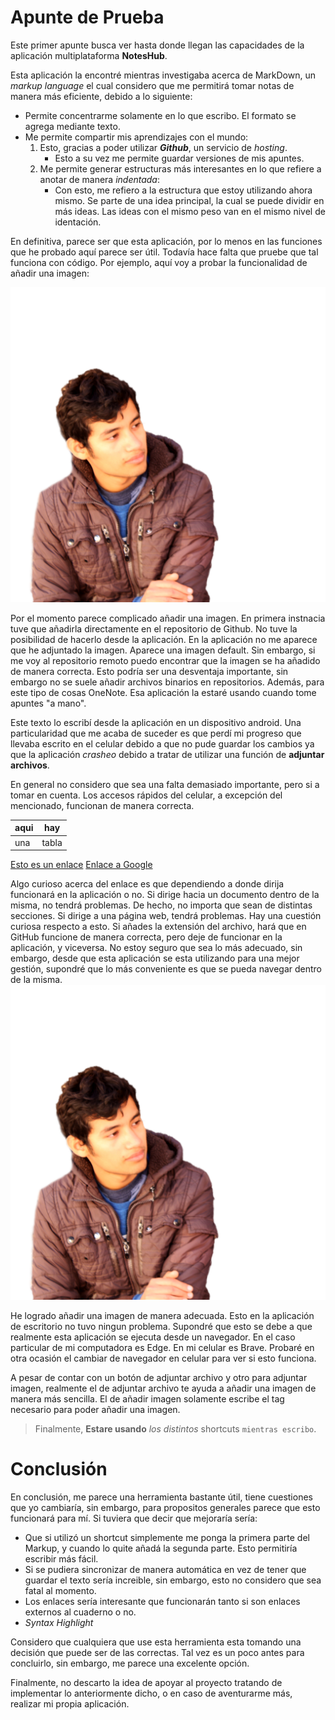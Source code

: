 # Apunte de Prueba

Este primer apunte busca ver hasta donde llegan las capacidades de la aplicación multiplataforma **NotesHub**.

Esta aplicación la encontré mientras investigaba acerca de MarkDown, un *markup language* el cual considero que me permitirá tomar notas de manera más eficiente, debido a lo siguiente:
- Permite concentrarme solamente en lo que escribo. El formato se agrega mediante texto.
- Me permite compartir mis aprendizajes con el mundo:
	1. Esto, gracias a poder utilizar ***Github***, un servicio de *hosting*.
		- Esto a su vez me permite guardar versiones de mis apuntes.
	2. Me permite generar estructuras más interesantes en lo que refiere a anotar de manera *indentada*:
		- Con esto, me refiero a la estructura que estoy utilizando ahora mismo. Se parte de una idea principal, la cual se puede dividir en más ideas. Las ideas con el mismo peso van en el mismo nivel de identación.

En definitiva, parece ser que esta aplicación, por lo menos en las funciones que he probado aquí parece ser útil. Todavía hace falta que pruebe que tal funciona con código. Por ejemplo, aquí voy a probar la funcionalidad de añadir una imagen:

![Imagen para saber que tal funciona esto](../img/rex.png)


Por el momento parece complicado añadir una imagen. En primera instnacia tuve que añadirla directamente en el repositorio de Github. No tuve la posibilidad de hacerlo desde la aplicación. En la aplicación no me aparece que he adjuntado la imagen. Aparece una imagen default. Sin embargo, si me voy al repositorio remoto puedo encontrar que la imagen se ha añadido de manera correcta. 
Esto podría ser una desventaja importante, sin embargo no se suele añadir archivos binarios en repositorios. Además, para este tipo de cosas OneNote. Esa aplicación la estaré usando cuando tome apuntes "a mano".


Este texto lo escribí desde la aplicación en un dispositivo android. Una particularidad que me acaba de suceder es que perdí mi progreso que llevaba escrito en el celular debido a que no pude guardar los cambios ya que la aplicación _crasheo_ debido a tratar de utilizar una función de **adjuntar archivos**.

En general no considero que sea una falta demasiado importante, pero si a tomar en cuenta.
Los accesos rápidos del celular, a excepción del mencionado, funcionan de manera correcta. 

| aqui | hay |
|--|--|
| una | tabla |

[Esto es un enlace](EnlacePrueba.md)
[Enlace a Google](www.google.com)



Algo curioso acerca del enlace es que dependiendo a donde dirija funcionará en la aplicación o no. Si dirige hacia un documento dentro de la misma, no tendrá problemas. De hecho, no importa que sean de distintas secciones.
Si dirige a una página web, tendrá problemas. Hay una cuestión curiosa respecto a esto. Si añades la extensión del archivo, hará que en GitHub funcione de manera correcta, pero deje de funcionar en la aplicación, y viceversa.
No estoy seguro que sea lo más adecuado, sin embargo, desde que esta aplicación se esta utilizando para una mejor gestión, supondré que lo más conveniente es que se pueda navegar dentro de la misma.
![image](/.attachments/4cb608352b2c7f608b2db1f32dbabe390cb8423a.png)

He logrado añadir una imagen de manera adecuada. Esto en la aplicación de escritorio no tuvo ningun problema. Supondré que esto se debe a que realmente esta aplicación se ejecuta desde un navegador. En el caso particular de mi computadora es Edge. En mi celular es Brave. Probaré en otra ocasión el cambiar de navegador en celular para ver si esto funciona.

A pesar de contar con un botón de adjuntar archivo y otro para adjuntar imagen, realmente el de adjuntar archivo te ayuda a añadir una imagen de manera más sencilla. El de añadir imagen solamente escribe el tag necesario para poder añadir una imagen.

> Finalmente, **Estare usando** _los distintos_ shortcuts `mientras escribo`.

# Conclusión

En conclusión, me parece una herramienta bastante útil, tiene cuestiones que yo cambiaría, sin embargo, para propositos generales parece que esto funcionará para mí. Si tuviera que decir que mejoraría sería:
- Que si utilizó un shortcut simplemente me ponga la primera parte del Markup, y cuando lo quite añadá la segunda parte. Esto permitiría escribir más fácil.
- Si se pudiera sincronizar de manera automática en vez de tener que guardar el texto sería increible, sin embargo, esto no considero que sea fatal al momento.
- Los enlaces sería interesante que funcionarán tanto si son enlaces externos al cuaderno o no.
- *Syntax Highlight*

Considero que cualquiera que use esta herramienta esta tomando una decisión que puede ser de las correctas. Tal vez es un poco antes para concluirlo, sin embargo, me parece una excelente opción.

Finalmente, no descarto la idea de apoyar al proyecto tratando de implementar lo anteriormente dicho, o en caso de aventurarme más, realizar mi propia aplicación.
